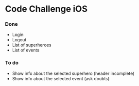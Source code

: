 # Code Challenge iOS

### Done
- Login
- Logout
- List of superheroes
- List of events

### To do
- Show info about the selected superhero (header incomplete)
- Show info about the selected event (ask doubts)

